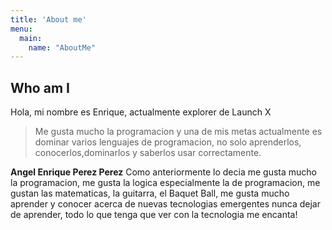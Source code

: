 ```yaml
---
title: 'About me'
menu:
  main:
    name: "AboutMe"
---
```


## Who am I

Hola, mi nombre es Enrique, actualmente explorer de Launch X

> Me gusta mucho la programacion y
> una de mis metas actualmente es dominar
> varios lenguajes de programacion, no solo aprenderlos, conocerlos,dominarlos y saberlos usar correctamente.

**Angel Enrique Perez Perez** Como anteriormente lo decia me gusta mucho la programacion, me gusta la logica 
especialmente la de programacion, me gustan las matematicas, la guitarra, el Baquet Ball, me gusta mucho aprender
y conocer acerca de nuevas tecnologias emergentes  nunca dejar de aprender, todo lo que tenga que ver con la
tecnologia me encanta!
